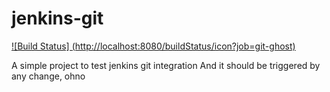 # jenkins-git
[![Build Status]
(http://localhost:8080/buildStatus/icon?job=git-ghost)](http://localhost:8080/job/git-ghost/)

A simple project to test jenkins git integration
And it should be triggered by any change, ohno



